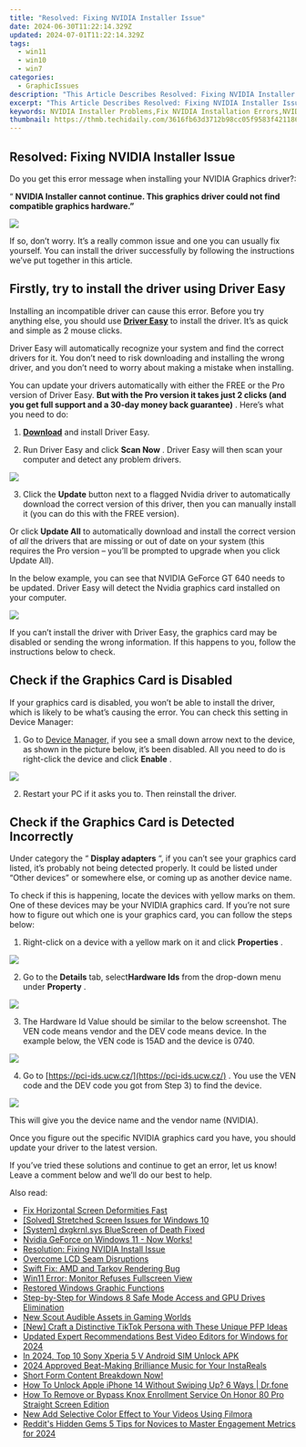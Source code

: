 ```yaml
---
title: "Resolved: Fixing NVIDIA Installer Issue"
date: 2024-06-30T11:22:14.329Z
updated: 2024-07-01T11:22:14.329Z
tags:
  - win11
  - win10
  - win7
categories:
  - GraphicIssues
description: "This Article Describes Resolved: Fixing NVIDIA Installer Issue"
excerpt: "This Article Describes Resolved: Fixing NVIDIA Installer Issue"
keywords: NVIDIA Installer Problems,Fix NVIDIA Installation Errors,NVIDIA Setup Troubleshooting,Resolve NVIDIA Driver Installation Issues,How To Fix NVIDIA Installer Failure,NVIDIA Installation Assistance,Causes of NVIDIA Installer Crash
thumbnail: https://thmb.techidaily.com/3616fb63d3712b98cc05f9583f4211869f6e4c453eb6e04c1cfde40ef70bbce3.jpg
---
```


## Resolved: Fixing NVIDIA Installer Issue

 Do you get this error message when installing your NVIDIA Graphics driver?:

“   **NVIDIA Installer cannot continue. This graphics driver could not find compatible graphics hardware.”**

![](https://images.drivereasy.com/wp-content/uploads/2019/08/image-608.png)

 If so, don’t worry. It’s a really common issue and one you can usually fix yourself. You can install the driver successfully by following the instructions we’ve put together in this article.

## Firstly, try to install the driver using Driver Easy

 Installing an incompatible driver can cause this error. Before you try anything else, you should use **[Driver Easy](https://tools.techidaily.com/drivereasy/download/)**  to install the driver.  It’s as quick and simple as 2 mouse clicks.

 Driver Easy will automatically recognize your system and find the correct drivers for it. You don’t need to risk downloading and installing the wrong driver, and you don’t need to worry about making a mistake when installing.

 You can update your drivers automatically with either the FREE or the Pro version of Driver Easy. **But with the Pro version it takes just 2 clicks (and you get full support and a 30-day money back guarantee)** . Here’s what you need to do:

 1) **[Download](https://tools.techidaily.com/drivereasy/download/)**   and install Driver Easy.

 2) Run Driver Easy and click **Scan Now** . Driver Easy will then scan your computer and detect any problem drivers.

![](https://images.drivereasy.com/wp-content/uploads/2019/08/image-606.png)

 3) Click the **Update** button next to a flagged Nvidia driver to automatically download the correct version of this driver, then you can manually install it (you can do this with the FREE version).

 Or click **Update All**  to automatically download and install the correct version of _all_   the drivers that are missing or out of date on your system (this requires the Pro version – you’ll be prompted to upgrade when you click Update All).

 In the below example, you can see that NVIDIA GeForce GT 640 needs to be updated. Driver Easy will detect the Nvidia graphics card installed on your computer.

![](https://images.drivereasy.com/wp-content/uploads/2019/08/image-607.png)

 If you can’t install the driver with Driver Easy, the graphics card may be disabled or sending the wrong information.  If this happens to you, follow the instructions below to check.

## **Check if the Graphics Card is Disabled**

 If your graphics card is disabled, you won’t be able to install the driver, which is likely to be what’s causing the error. You can check this setting in Device Manager:

 1) Go to [Device Manager,](https://tools.techidaily.com/drivereasy/download/)  if you see a small down arrow next to the device, as shown in the picture below, it’s been disabled. All you need to do is right-click the device and click **Enable** .

![](https://images.drivereasy.com/wp-content/uploads/2016/11/img_581c50591ccf5.png)

2) Restart your PC if it asks you to. Then reinstall the driver.

## **Check if the Graphics Card is Detected Incorrectly**

 Under category the “ **Display adapters**  “, if you can’t see your graphics card listed, it’s probably not being detected properly. It could be listed under “Other devices” or somewhere else, or coming up as another device name.

 To check if this is happening, locate the devices with yellow marks on them. One of these devices may be your NVIDIA graphics card. If you’re not sure how to figure out which one is your graphics card, you can follow the steps below:

 1) Right-click on a device with a yellow mark on it and click **Properties** .

![](https://images.drivereasy.com/wp-content/uploads/2016/11/img_581c568d597b7.png)

 2) Go to the **Details** tab, select**Hardware Ids** from the drop-down menu under **Property** .

![](https://images.drivereasy.com/wp-content/uploads/2016/07/img_5785de836c928.png)

 3) The Hardware Id Value should be similar to the below screenshot. The VEN code means vendor and the DEV code means device. In the example below, the VEN code is 15AD and the device is 0740.

![](https://images.drivereasy.com/wp-content/uploads/2016/07/img_5785df1376590.png)

 4) Go to [https://pci-ids.ucw.cz/](https://pci-ids.ucw.cz/) . You use the VEN code and the DEV code you got from Step 3) to find the device.

![](https://images.drivereasy.com/wp-content/uploads/2018/07/img_5b56e6603c4e9.jpg)

 This will give you the device name and the vendor name (NVIDIA).

 Once you figure out the specific NVIDIA graphics card you have, you should update your driver to the latest version.

 If you’ve tried these solutions and continue to get an error, let us know! Leave a comment below and we’ll do our best to help.

<ins class="adsbygoogle"
     style="display:block"
     data-ad-format="autorelaxed"
     data-ad-client="ca-pub-7571918770474297"
     data-ad-slot="1223367746"></ins>



<ins class="adsbygoogle"
     style="display:block"
     data-ad-client="ca-pub-7571918770474297"
     data-ad-slot="8358498916"
     data-ad-format="auto"
     data-full-width-responsive="true"></ins>

<span class="atpl-alsoreadstyle">Also read:</span>
<div><ul>
<li><a href="https://graphic-issues.techidaily.com/fix-horizontal-screen-deformities-fast/"><u>Fix Horizontal Screen Deformities Fast</u></a></li>
<li><a href="https://graphic-issues.techidaily.com/solved-stretched-screen-issues-for-windows-10/"><u>[Solved] Stretched Screen Issues for Windows 10</u></a></li>
<li><a href="https://graphic-issues.techidaily.com/system-dxgkrnlsys-bluescreen-of-death-fixed/"><u>[System] dxgkrnl.sys BlueScreen of Death Fixed</u></a></li>
<li><a href="https://graphic-issues.techidaily.com/nvidia-geforce-on-windows-11-now-works/"><u>Nvidia GeForce on Windows 11 - Now Works!</u></a></li>
<li><a href="https://graphic-issues.techidaily.com/resolution-fixing-nvidia-install-issue/"><u>Resolution: Fixing NVIDIA Install Issue</u></a></li>
<li><a href="https://graphic-issues.techidaily.com/overcome-lcd-seam-disruptions/"><u>Overcome LCD Seam Disruptions</u></a></li>
<li><a href="https://graphic-issues.techidaily.com/swift-fix-amd-and-tarkov-rendering-bug/"><u>Swift Fix: AMD and Tarkov Rendering Bug</u></a></li>
<li><a href="https://graphic-issues.techidaily.com/win11-error-monitor-refuses-fullscreen-view/"><u>Win11 Error: Monitor Refuses Fullscreen View</u></a></li>
<li><a href="https://graphic-issues.techidaily.com/restored-windows-graphic-functions/"><u>Restored Windows Graphic Functions</u></a></li>
<li><a href="https://graphic-issues.techidaily.com/step-by-step-for-windows-8-safe-mode-access-and-gpu-drives-elimination/"><u>Step-by-Step for Windows 8 Safe Mode Access and GPU Drives Elimination</u></a></li>
<li><a href="https://sound-tweaking.techidaily.com/new-scout-audible-assets-in-gaming-worlds/"><u>New Scout Audible Assets in Gaming Worlds</u></a></li>
<li><a href="https://tiktok-video-recordings.techidaily.com/new-craft-a-distinctive-tiktok-persona-with-these-unique-pfp-ideas/"><u>[New] Craft a Distinctive TikTok Persona with These Unique PFP Ideas</u></a></li>
<li><a href="https://video-creation-software.techidaily.com/updated-expert-recommendations-best-video-editors-for-windows-for-2024/"><u>Updated Expert Recommendations Best Video Editors for Windows for 2024</u></a></li>
<li><a href="https://sim-unlock.techidaily.com/in-2024-top-10-sony-xperia-5-v-android-sim-unlock-apk-by-drfone-android/"><u>In 2024, Top 10 Sony Xperia 5 V Android SIM Unlock APK</u></a></li>
<li><a href="https://instagram-clips.techidaily.com/2024-approved-beat-making-brilliance-music-for-your-instareals/"><u>2024 Approved  Beat-Making Brilliance  Music for Your InstaReals</u></a></li>
<li><a href="https://youtube-video-recordings.techidaily.com/1716464532323-short-form-content-breakdown-now/"><u>Short Form Content Breakdown Now!</u></a></li>
<li><a href="https://iphone-unlock.techidaily.com/how-to-unlock-apple-iphone-14-without-swiping-up-6-ways-drfone-by-drfone-ios/"><u>How To Unlock Apple iPhone 14 Without Swiping Up? 6 Ways | Dr.fone</u></a></li>
<li><a href="https://unlock-android.techidaily.com/how-to-remove-or-bypass-knox-enrollment-service-on-honor-80-pro-straight-screen-edition-by-drfone-android/"><u>How To Remove or Bypass Knox Enrollment Service On Honor 80 Pro Straight Screen Edition</u></a></li>
<li><a href="https://ai-video-editing.techidaily.com/new-add-selective-color-effect-to-your-videos-using-filmora/"><u>New Add Selective Color Effect to Your Videos Using Filmora</u></a></li>
<li><a href="https://extra-support.techidaily.com/reddits-hidden-gems-5-tips-for-novices-to-master-engagement-metrics-for-2024/"><u>Reddit's Hidden Gems  5 Tips for Novices to Master Engagement Metrics for 2024</u></a></li>
</ul></div>
